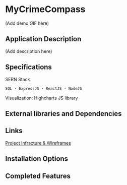 # MyCrimeCompass
(Add demo GIF here)

## Application Description
(Add description here)

## Specifications
SERN Stack
    
    SQL ⋅ ExpressJS ⋅ ReactJS ⋅ NodeJS 

Visualization: Highcharts JS library

## External libraries and Dependencies

## Links
[Project Infracture & Wireframes](https://miro.com/app/board/o9J_lxhSUbA=/)

## Installation Options

## Completed Features
